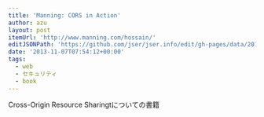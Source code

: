 ```yaml
---
title: 'Manning: CORS in Action'
author: azu
layout: post
itemUrl: 'http://www.manning.com/hossain/'
editJSONPath: 'https://github.com/jser/jser.info/edit/gh-pages/data/2013/11/index.json'
date: '2013-11-07T07:54:12+00:00'
tags:
  - web
  - セキュリティ
  - book
---
```

Cross-Origin Resource Sharingtについての書籍
